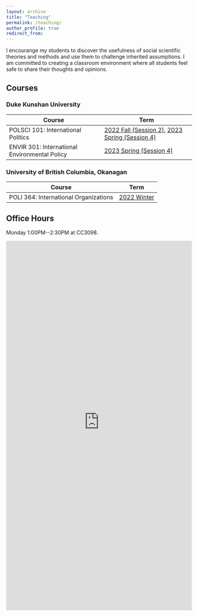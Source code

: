 ```yaml
---
layout: archive
title: "Teaching"
permalink: /teaching/
author_profile: true
redirect_from:
---
```


<!-- Google tag (gtag.js) -->
<script async src="https://www.googletagmanager.com/gtag/js?id=G-M4ERCSD2MV"></script>
<script>
  window.dataLayer = window.dataLayer || [];
  function gtag(){dataLayer.push(arguments);}
  gtag('js', new Date());

  gtag('config', 'G-M4ERCSD2MV');
</script>

I encourange my students to discover the usefulness of social scientific theories and methods and use them to challenge inherited assumptions. I am committed to creating a classroom environment where all students feel safe to share their thoughts and opinions.

## Courses

### Duke Kunshan University

| Course | Term |
| --- |  --- | 
| POLSCI 101: International Politics | [2022 Fall (Session 2)](../teaching/polsci101_202202/), [2023 Spring (Session 4)](../teaching/polsci101_202304/)  |
| ENVIR 301: International Environmental Policy | [2023 Spring (Session 4)](../teaching/envir301_202304/) |


### University of British Columbia, Okanagan

| Course | Term |
| --- |  --- | 
| POLI 364: International Organizations | [2022 Winter](../teaching/202201/) |
   



## Office Hours

Monday 1:00PM--2:30PM at CC3098.

<iframe src="https://takumishibaike.youcanbook.me/?noframe=true&skipHeaderFooter=true" id="ycbmiframetakumishibaike" style="width:100%;height:1000px;border:0px;background-color:transparent;" frameborder="0" allowtransparency="true"></iframe><script>window.addEventListener && window.addEventListener("message", function(event){if (event.origin === "https://takumishibaike.youcanbook.me"){document.getElementById("ycbmiframetakumishibaike").style.height = event.data + "px";}}, false);</script>

